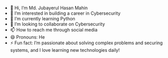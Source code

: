 - 👋 Hi, I’m Md. Jubayerul Hasan Mahin  
- 👀 I’m interested in building a career in Cybersecurity  
- 🌱 I’m currently learning Python  
- 💞️ I’m looking to collaborate on Cybersecurity  
- 📫 How to reach me through social media  
- 😄 Pronouns: He  
- ⚡ Fun fact: I’m passionate about solving complex problems and securing systems, and I love learning new technologies daily!


